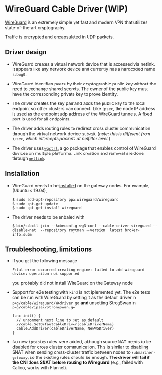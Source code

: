 # WireGuard Cable Driver (WIP)

[WireGuard](https://www.wireguard.com "Wireguard homepage") is an extremely simple yet fast and modern VPN that utilizes state-of-the-art cryptography. 

Traffic is encrypted and encapsulated in UDP packets.

## Driver design

- WireGuard creates a virtual network device that is accessed via netlink. It appears like any network device and currently has a hardcoded name `subwg0`.

- WireGuard identifies peers by their cryptographic public key without the need to exchange shared secrets. The owner of the public key must have the corresponding private key to prove identity.

- The driver creates the key pair and adds the public key to the local endpoint so other clusters can connect. Like `ipsec`, the node IP address is used as the endpoint udp address of the WireGuard tunnels. A fixed port is used for all endpoints.

- The driver adds routing rules to redirect cross cluster communication through the virtual network device `subwg0`. 
  (*note: this is different from `ipsec`, which intercepts packets at netfilter level.*)

- The driver uses [`wgctrl`](https://github.com/WireGuard/wgctrl-go "WgCtrl github"), a go package that enables control of WireGuard devices on multiple platforms. Link creation and removal are done through [`netlink`](https://github.com/vishvananda/netlink "Netlink github").

## Installation

- WireGuard needs to be [installed](https://www.wireguard.com/install "WireGuard installation instructions") on the gateway nodes. For example, (Ubuntu < 19.04),  
  ```ShellSession
  $ sudo add-apt-repository ppa:wireguard/wireguard
  $ sudo apt-get update
  $ sudo apt-get install wireguard
  ```
   
- The driver needs to be enbaled with 
  ```ShellSession
  $ bin/subctl join --kubeconfig wg3-conf --cable-driver wireguard --disable-nat  --repository roytman --version  latest broker-info.subm
  ```

## Troubleshooting, limitations
    
- If you get the following message 
  ```
  Fatal error occurred creating engine: failed to add wireguard device: operation not supported
  ```
  you probably did not install WireGuard on the Gateway node.
  
- Support for e2e testing with `kind` is not iplemented yet. The e2e tests can be run with WireGuard by setting it as the default driver in `pkg/cable/wireguard/WGdriver.go` **and** unsetting StrogSwan in `pkg/cable/ipsec/strongswan.go` 
  ```GoLang
  func init() {
    // uncomment next line to set as default
    //cable.SetDefautCableDriver(cableDriverName)
    cable.AddDriver(cableDriverName, NewWGDriver)
  }

  ```

- No new `iptables` rules were added, although source NAT needs to be disabled for cross cluster communication. This is similar to disabling SNAT when sending cross-cluster traffic between nodes to `submariner-gateway`, so the existing rules should be enough.
  **The driver will fail if the CNI does SNAT before routing to Wireguard** (e.g., failed with Calico, works with Flannel).
  
  
